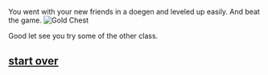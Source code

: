You went with your new friends in a doegen and leveled up easily.
And beat the game.
![Gold Chest ](download)

Good let see you try some of the other class.
## [start over](../beginning.md)
